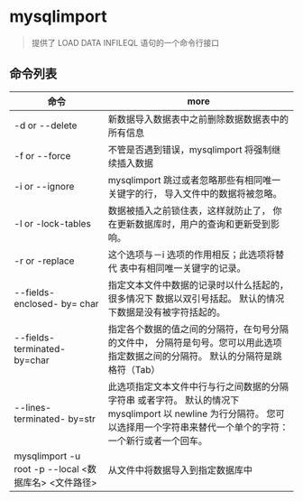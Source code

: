 # mysqlimport

> 提供了 LOAD DATA INFILEQL 语句的一个命令行接口

## 命令列表

| 命令                                                 | more                                                                                                                                                                           |
| ---------------------------------------------------- | ------------------------------------------------------------------------------------------------------------------------------------------------------------------------------ |
| -d or --delete                                       | 新数据导入数据表中之前删除数据数据表中的所有信息                                                                                                                               |
| -f or --force                                        | 不管是否遇到错误，mysqlimport 将强制继续插入数据                                                                                                                               |
| -i or --ignore                                       | mysqlimport 跳过或者忽略那些有相同唯一 关键字的行， 导入文件中的数据将被忽略。                                                                                                 |
| -l or -lock-tables                                   | 数据被插入之前锁住表，这样就防止了， 你在更新数据库时，用户的查询和更新受到影响。                                                                                              |
| -r or -replace                                       | 这个选项与－i 选项的作用相反；此选项将替代 表中有相同唯一关键字的记录。                                                                                                        |
| --fields-enclosed- by= char                          | 指定文本文件中数据的记录时以什么括起的， 很多情况下 数据以双引号括起。 默认的情况下数据是没有被字符括起的。                                                                    |
| --fields-terminated- by=char                         | 指定各个数据的值之间的分隔符，在句号分隔的文件中， 分隔符是句号。您可以用此选项指定数据之间的分隔符。 默认的分隔符是跳格符（Tab）                                              |
| --lines-terminated- by=str                           | 此选项指定文本文件中行与行之间数据的分隔字符串 或者字符。 默认的情况下 mysqlimport 以 newline 为行分隔符。 您可以选择用一个字符串来替代一个单个的字符： 一个新行或者一个回车。 |
| mysqlimport -u root -p --local <数据库名> <文件路径> | 从文件中将数据导入到指定数据库中                                                                                                                                               |
